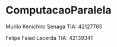 # ComputacaoParalela  
  
Murilo Kenichiro Senaga TIA: 42127785  
  
Felipe Faiad Lacerda TIA: 42139341
